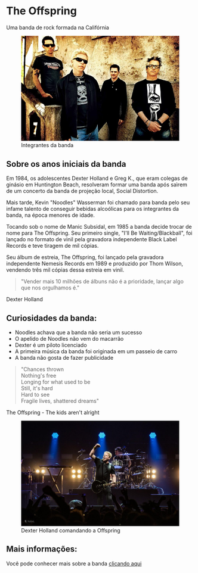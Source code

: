 
<!DOCTYPE html>
<html lang="en">

<head>
    <meta charset="UTF-8">
    <meta name="viewport" content="width=device-width, initial-scale=1.0">
    <title>Página de Tributo: The Offspring</title>
    <link rel="stylesheet" href="css/styles.css">
</head>

<body>
    <div class="container">
        <!--Cabeçalho -->
        <div class="header">
            <h1 class="main-title">The Offspring</h1>
            <p class="main-paragraph">Uma banda de rock formada na Califórnia</p>
        </div>
        <!-- Imagem de destaque -->
        <div class="featured-image">
            <figure>
                <img src="img/offspring_1.jpg" alt="A banda The Offspring">
                <figcaption>Integrantes da banda</figcaption>
            </figure>
        </div>
        <!-- Biografia -->
        <div class="biography-container">
            <h2>Sobre os anos iniciais da banda</h2>
            <p>
                Em 1984, os adolescentes <span class="bold">Dexter Holland e Greg K</span>., que eram
                colegas de ginásio em Huntington Beach, resolveram formar uma banda após saìrem de
                um concerto da banda de projeção local, Social Distortion.
            </p>
            <p>
                Mais tarde, Kevin "Noodles" Wasserman foi chamado para banda pelo seu
                <span class="bold"> infame talento de conseguir
                    bebidas alcoólicas</span> para os integrantes da banda, na época menores de idade.
            </p>
            <p>
                Tocando sob o nome de Manic Subsidal, em 1985 a banda decide trocar de nome para
                <span class="bold">The Offspring</span>. Seu primeiro single, "I'll Be Waiting/Blackball", foi lançado
                no formato
                de vinil pela gravadora independente Black Label Records e teve tiragem de mil cópias.
            </p>
            <p>
                Seu álbum de estreia, The Offspring, foi lançado pela gravadora independente Nemesis Records
                em 1989 e produzido por Thom Wilson, <span class="bold"> vendendo três mil cópias dessa estreia em
                    vinil.</span>
            </p>
        </div>
        <!-- Container de citação -->
        <div class="quotes-container">
            <blockquote>
                "Vender mais 10 milhões de álbuns não é a prioridade,
                lançar algo que nos orgulhamos é."
            </blockquote>
            <p>Dexter Holland</p>
        </div>
        <!-- Curiosades -->
        <div class="curiosities-container">
            <h2>Curiosidades da banda:</h2>
            <ul>
                <li>Noodles achava que a banda não seria um sucesso</li>
                <li>O apelido de Noodles não vem do macarrão</li>
                <li>Dexter é um <span class="bold">piloto</span> licenciado</li>
                <li>A primeira música da banda foi originada em um passeio de carro</li>
                <li>A banda não gosta de fazer publicidade</li>
            </ul>
        </div>
        <!-- Segunda citação -->
        <div class="quotes-container">
            <blockquote>
                "Chances thrown <br />
                Nothing's free <br />
                Longing for what used to be <br />
                Still, it's hard <br />
                Hard to see <br />
                Fragile lives, shattered dreams" 
            </blockquote>
            <p>The Offspring - The kids aren't alright</p>
        </div>
        <!-- Segunda imagem -->
        <div class="img-bold">
            <figure>
                <img src="img/offspring_2.jpeg" alt="The Offspring em um show">
                <figcaption>Dexter Holland comandando a Offspring</figcaption>
            </figure>
        </div>
        <!-- Mais informações -->
        <div class="moreinfo-container">
            <h2>Mais informações:</h2>
            <p>Você pode conhecer mais sobre a banda <a href="https://pt.wikipedia.org/wiki/The_Offspring">clicando aqui</a></p>
        </div>
    </div>
</body>

</html>
